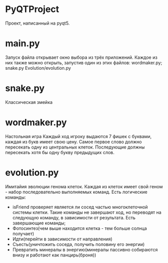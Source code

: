 # PyQTProject
Проект, написанный на pyqt5.

# main.py
Запуск файла открывает окно выбора из трёх приложений.
Каждое из них также можно открыть, запустив один из этих файлов:
wordmaker.py;
snake.py
Evolution/evolution.py

# snake.py
Классическая змейка

# wordmaker.py
Настольная игра
Каждый ход игроку выдаются 7 фишек с буквами, каждая из букв имеет свою цену. Самое первое слово должно пересекать одну из центральных клеток. Последующие должны пересекать хотя бы одну букву предыдущих слов.


# evolution.py
Имитайия эволюции генома клеток.
Каждая из клеток имеет свой геном - набор последовательно выполняемых команд.
Есть логические команды:
 - isFriend проверяет является ли сосед частью многоклеточной системы клетки.
Такие команды не завершают ход, но переводят на следующую команду, в зависимости от результата.
Есть завершающие команды;
 - Фотосинтез(чем выше находится клетка - тем больше солнца получает)
 - Идти(перейти в зависимости от направления)
 - Съесть(уничтожить соседа, получить половину его энергии)
 - Превратить минералы в энергию(минералы пассивно собираются внизу и работают как панцирь(броня))
